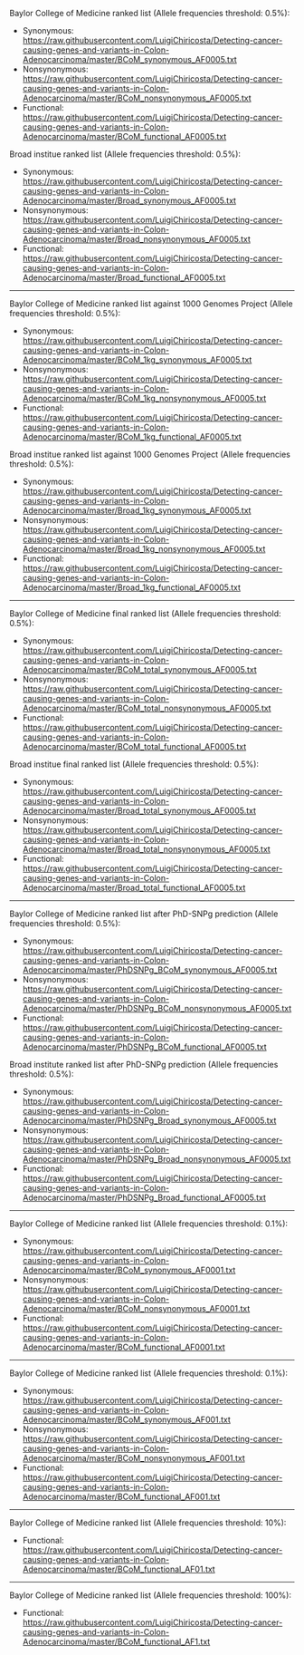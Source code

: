 Baylor College of Medicine ranked list (Allele frequencies threshold: 0.5%):
- Synonymous: https://raw.githubusercontent.com/LuigiChiricosta/Detecting-cancer-causing-genes-and-variants-in-Colon-Adenocarcinoma/master/BCoM_synonymous_AF0005.txt
- Nonsynonymous: https://raw.githubusercontent.com/LuigiChiricosta/Detecting-cancer-causing-genes-and-variants-in-Colon-Adenocarcinoma/master/BCoM_nonsynonymous_AF0005.txt
- Functional: https://raw.githubusercontent.com/LuigiChiricosta/Detecting-cancer-causing-genes-and-variants-in-Colon-Adenocarcinoma/master/BCoM_functional_AF0005.txt

Broad institue ranked list (Allele frequencies threshold: 0.5%):
- Synonymous: https://raw.githubusercontent.com/LuigiChiricosta/Detecting-cancer-causing-genes-and-variants-in-Colon-Adenocarcinoma/master/Broad_synonymous_AF0005.txt
- Nonsynonymous: https://raw.githubusercontent.com/LuigiChiricosta/Detecting-cancer-causing-genes-and-variants-in-Colon-Adenocarcinoma/master/Broad_nonsynonymous_AF0005.txt
- Functional: https://raw.githubusercontent.com/LuigiChiricosta/Detecting-cancer-causing-genes-and-variants-in-Colon-Adenocarcinoma/master/Broad_functional_AF0005.txt

--------------------------------------------

Baylor College of Medicine ranked list against 1000 Genomes Project (Allele frequencies threshold: 0.5%):
- Synonymous: https://raw.githubusercontent.com/LuigiChiricosta/Detecting-cancer-causing-genes-and-variants-in-Colon-Adenocarcinoma/master/BCoM_1kg_synonymous_AF0005.txt
- Nonsynonymous: https://raw.githubusercontent.com/LuigiChiricosta/Detecting-cancer-causing-genes-and-variants-in-Colon-Adenocarcinoma/master/BCoM_1kg_nonsynonymous_AF0005.txt
- Functional: https://raw.githubusercontent.com/LuigiChiricosta/Detecting-cancer-causing-genes-and-variants-in-Colon-Adenocarcinoma/master/BCoM_1kg_functional_AF0005.txt

Broad institue ranked list against 1000 Genomes Project (Allele frequencies threshold: 0.5%):
- Synonymous: https://raw.githubusercontent.com/LuigiChiricosta/Detecting-cancer-causing-genes-and-variants-in-Colon-Adenocarcinoma/master/Broad_1kg_synonymous_AF0005.txt
- Nonsynonymous: https://raw.githubusercontent.com/LuigiChiricosta/Detecting-cancer-causing-genes-and-variants-in-Colon-Adenocarcinoma/master/Broad_1kg_nonsynonymous_AF0005.txt
- Functional: https://raw.githubusercontent.com/LuigiChiricosta/Detecting-cancer-causing-genes-and-variants-in-Colon-Adenocarcinoma/master/Broad_1kg_functional_AF0005.txt

--------------------------------------------

Baylor College of Medicine final ranked list (Allele frequencies threshold: 0.5%):
- Synonymous: https://raw.githubusercontent.com/LuigiChiricosta/Detecting-cancer-causing-genes-and-variants-in-Colon-Adenocarcinoma/master/BCoM_total_synonymous_AF0005.txt
- Nonsynonymous: https://raw.githubusercontent.com/LuigiChiricosta/Detecting-cancer-causing-genes-and-variants-in-Colon-Adenocarcinoma/master/BCoM_total_nonsynonymous_AF0005.txt
- Functional: https://raw.githubusercontent.com/LuigiChiricosta/Detecting-cancer-causing-genes-and-variants-in-Colon-Adenocarcinoma/master/BCoM_total_functional_AF0005.txt

Broad institue final ranked list (Allele frequencies threshold: 0.5%):
- Synonymous: https://raw.githubusercontent.com/LuigiChiricosta/Detecting-cancer-causing-genes-and-variants-in-Colon-Adenocarcinoma/master/Broad_total_synonymous_AF0005.txt
- Nonsynonymous: https://raw.githubusercontent.com/LuigiChiricosta/Detecting-cancer-causing-genes-and-variants-in-Colon-Adenocarcinoma/master/Broad_total_nonsynonymous_AF0005.txt
- Functional: https://raw.githubusercontent.com/LuigiChiricosta/Detecting-cancer-causing-genes-and-variants-in-Colon-Adenocarcinoma/master/Broad_total_functional_AF0005.txt

--------------------------------------------

Baylor College of Medicine ranked list after PhD-SNPg prediction (Allele frequencies threshold: 0.5%):
- Synonymous: https://raw.githubusercontent.com/LuigiChiricosta/Detecting-cancer-causing-genes-and-variants-in-Colon-Adenocarcinoma/master/PhDSNPg_BCoM_synonymous_AF0005.txt
- Nonsynonymous: https://raw.githubusercontent.com/LuigiChiricosta/Detecting-cancer-causing-genes-and-variants-in-Colon-Adenocarcinoma/master/PhDSNPg_BCoM_nonsynonymous_AF0005.txt
- Functional: https://raw.githubusercontent.com/LuigiChiricosta/Detecting-cancer-causing-genes-and-variants-in-Colon-Adenocarcinoma/master/PhDSNPg_BCoM_functional_AF0005.txt

Broad institute ranked list after PhD-SNPg prediction (Allele frequencies threshold: 0.5%):
- Synonymous: https://raw.githubusercontent.com/LuigiChiricosta/Detecting-cancer-causing-genes-and-variants-in-Colon-Adenocarcinoma/master/PhDSNPg_Broad_synonymous_AF0005.txt
- Nonsynonymous: https://raw.githubusercontent.com/LuigiChiricosta/Detecting-cancer-causing-genes-and-variants-in-Colon-Adenocarcinoma/master/PhDSNPg_Broad_nonsynonymous_AF0005.txt
- Functional: https://raw.githubusercontent.com/LuigiChiricosta/Detecting-cancer-causing-genes-and-variants-in-Colon-Adenocarcinoma/master/PhDSNPg_Broad_functional_AF0005.txt

--------------------------------------------

Baylor College of Medicine ranked list (Allele frequencies threshold: 0.1%):
- Synonymous: https://raw.githubusercontent.com/LuigiChiricosta/Detecting-cancer-causing-genes-and-variants-in-Colon-Adenocarcinoma/master/BCoM_synonymous_AF0001.txt
- Nonsynonymous: https://raw.githubusercontent.com/LuigiChiricosta/Detecting-cancer-causing-genes-and-variants-in-Colon-Adenocarcinoma/master/BCoM_nonsynonymous_AF0001.txt
- Functional: https://raw.githubusercontent.com/LuigiChiricosta/Detecting-cancer-causing-genes-and-variants-in-Colon-Adenocarcinoma/master/BCoM_functional_AF0001.txt

--------------------------------------------

Baylor College of Medicine ranked list (Allele frequencies threshold: 0.1%):
- Synonymous: https://raw.githubusercontent.com/LuigiChiricosta/Detecting-cancer-causing-genes-and-variants-in-Colon-Adenocarcinoma/master/BCoM_synonymous_AF001.txt
- Nonsynonymous: https://raw.githubusercontent.com/LuigiChiricosta/Detecting-cancer-causing-genes-and-variants-in-Colon-Adenocarcinoma/master/BCoM_nonsynonymous_AF001.txt
- Functional: https://raw.githubusercontent.com/LuigiChiricosta/Detecting-cancer-causing-genes-and-variants-in-Colon-Adenocarcinoma/master/BCoM_functional_AF001.txt

--------------------------------------------

Baylor College of Medicine ranked list (Allele frequencies threshold: 10%):
- Functional: https://raw.githubusercontent.com/LuigiChiricosta/Detecting-cancer-causing-genes-and-variants-in-Colon-Adenocarcinoma/master/BCoM_functional_AF01.txt
--------------------------------------------

Baylor College of Medicine ranked list (Allele frequencies threshold: 100%):
- Functional: https://raw.githubusercontent.com/LuigiChiricosta/Detecting-cancer-causing-genes-and-variants-in-Colon-Adenocarcinoma/master/BCoM_functional_AF1.txt
